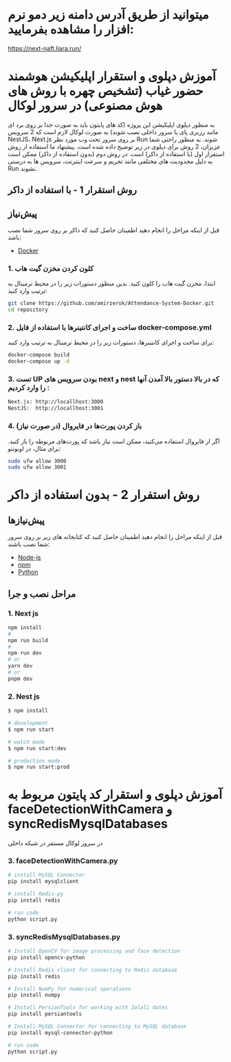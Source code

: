 # میتوانید از طریق آدرس دامنه زیر دمو نرم افزار را مشاهده بفرمایید:
https://next-naft.liara.run/

# آموزش دپلوی و استقرار اپلیکیشن هوشمند حضور غیاب (تشخیص چهره با روش های هوش مصنوعی) در سرور لوکال

به منظور دپلوی اپلیکیشن این پروژه (کد های پایتون باید به صورت جدا بر روی برد ای مانند رزبری پای یا سرور داخلی نصب شوند) به صورت لوکال لازم است که 2 سرویس NestJS، Next.js بر روی سرور تحت وب مورد نظر Run شوند. به منظور راحتی شما عزیزان، 2 روش برای دپلوی در زیر توضیح داده شده است. پیشنهاد ما استفاده از روش استقرار اول (با استفاده از داکر) است. در روش دوم (بدون استفاده از داکر) ممکن است به دلیل محدودیت های مختلفی مانند تحریم و سرعت اینترنت، سرویس ها به درستی Run نشوند.

## روش استقرار 1 - با استفاده از داکر

## پیش‌نیاز
قبل از اینکه مراحل را انجام دهید اطمینان حاصل کنید که داکر بر روی سرور شما نصب باشد: 

- [Docker](https://www.docker.com/get-started)
### 1. کلون کردن مخزن گیت هاب

ابتدا، مخزن گیت هاب را کلون کنید. بدین منظور دستورات زیر را در محیط ترمینال به ترتیب وارد کنید:

```sh
git clone https://github.com/amirzerok/Attendance-System-Docker.git
cd repository
```
### 2. ساخت و اجرای کانتینرها با استفاده از فایل docker-compose.yml

برای ساخت و اجرای کانتینرها، دستورات زیر را در محیط ترمینال به ترتیب وارد کنید:

```sh
docker-compose build
docker-compose up -d
```
### 3. تست UP بودن سرویس های next و nest که در بالا دستور بالا آمدن آنها را وارد کردیم :
```sh
Next.js: http://locallhost:3000 
NestJS:  http://locallhost:3001
```
### 4. باز کردن پورت‌ها در فایروال (در صورت نیاز)
اگر از فایروال استفاده می‌کنید، ممکن است نیاز باشد که پورت‌های مربوطه را باز کنید. برای مثال، در اوبونتو:
```sh
sudo ufw allow 3000
sudo ufw allow 3001
```
###

# روش استفرار 2 - بدون استفاده از داکر  

## پیش‌نیازها
قبل از اینکه مراحل را انجام دهید اطمینان حاصل کنید که کتابخانه های زیر بر روی سرور شما نصب باشند:


- [Node-js](https://nodejs.org/en)
- [npm](https://docs.npmjs.com/downloading-and-installing-node-js-and-npm)
- [Python](https://www.python.org/downloads)
## مراحل نصب و جرا  



### 1. Next js 

```sh
npm install
#
npm run build
#
npm run dev
# or
yarn dev
# or
pnpm dev
```

### 2. Nest js

```sh
$ npm install

# development
$ npm run start

# watch mode
$ npm run start:dev

# production mode
$ npm run start:prod
```


# آموزش دپلوی و استقرار کد پایتون مربوط به faceDetectionWithCamera و syncRedisMysqlDatabases
 در سرور لوکال مستقر در شبکه داخلی



 
### 3. faceDetectionWithCamera.py

```sh
# install MySQL Connector
pip install mysqlclient

# install Redis-py
pip install redis

# run code
python script.py
```
 
### 3. syncRedisMysqlDatabases.py

```sh
# Install OpenCV for image processing and face detection
pip install opencv-python

# Install Redis client for connecting to Redis database
pip install redis

# Install NumPy for numerical operations
pip install numpy

# Install PersianTools for working with Jalali dates
pip install persiantools

# Install MySQL Connector for connecting to MySQL database
pip install mysql-connector-python

# run code
python script.py
```
